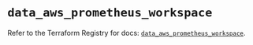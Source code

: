 # `data_aws_prometheus_workspace`

Refer to the Terraform Registry for docs: [`data_aws_prometheus_workspace`](https://registry.terraform.io/providers/hashicorp/aws/6.9.0/docs/data-sources/prometheus_workspace).
